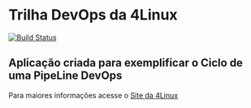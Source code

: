 # Trilha DevOps da 4Linux

<!-- Altere a Flag abaixo com sua URL do Travis -->
[![Build Status](https://travis-ci.org/harlei/DevOpsLab-HelloWorld.svg?branch=master)](https://travis-ci.org/harlei/DevOpsLab-HelloWorld)

## Aplicação criada para exemplificar o Ciclo de uma PipeLine DevOps


Para maiores informações acesse o [Site da 4Linux](https://www.4linux.com.br/cursos/devops)
